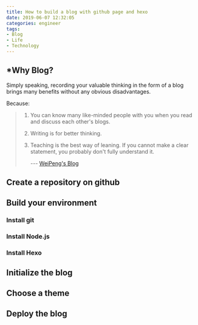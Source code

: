 ```yaml
---
title: How to build a blog with github page and hexo
date: 2019-06-07 12:32:05
categories: engineer
tags: 
- Blog
- Life
- Technology
---
```


## *Why Blog?

Simply speaking, recording your valuable thinking in the form of a blog brings many benefits without any obvious disadvantages.  

Because: 

> 1. You can know many like-minded people with you when you read and discuss each other's blogs.
>
> 2. Writing is for better thinking.
>
> 3. Teaching is the best way of leaning. If you cannot make a clear statement, you probably don't fully understand it.
>
>    --- [WeiPeng's Blog](<http://mindhacks.cn/2009/02/15/why-you-should-start-blogging-now/>)

## Create a repository on github

## Build your environment

### Install git

### Install Node.js

### Install Hexo

## Initialize the blog

## Choose a theme

## Deploy the blog



